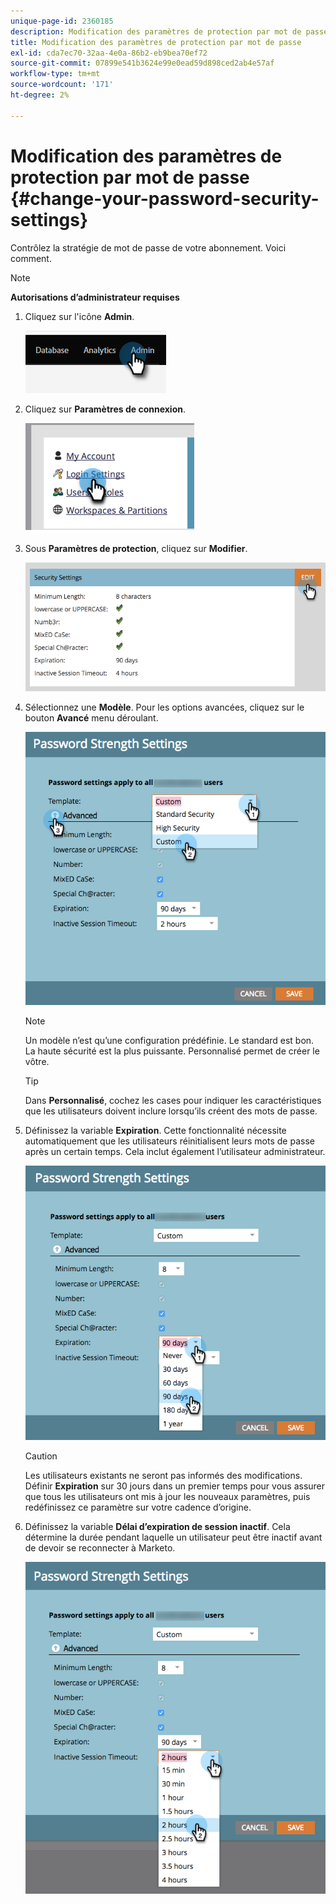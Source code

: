 ```yaml
---
unique-page-id: 2360185
description: Modification des paramètres de protection par mot de passe - Documents Marketo - Documentation du produit
title: Modification des paramètres de protection par mot de passe
exl-id: cda7ec70-32aa-4e0a-86b2-eb9bea70ef72
source-git-commit: 07899e541b3624e99e0ead59d898ced2ab4e57af
workflow-type: tm+mt
source-wordcount: '171'
ht-degree: 2%

---
```


# Modification des paramètres de protection par mot de passe {#change-your-password-security-settings}

Contrôlez la stratégie de mot de passe de votre abonnement. Voici comment.

>[!NOTE]
>
>**Autorisations d’administrateur requises**

1. Cliquez sur l&#39;icône **Admin**.

   ![](assets/change-your-password-security-settings-1.png)

1. Cliquez sur **Paramètres de connexion**.

   ![](assets/change-your-password-security-settings-2.png)

1. Sous **Paramètres de protection**, cliquez sur **Modifier**.

   ![](assets/change-your-password-security-settings-3.png)

1. Sélectionnez une **Modèle**. Pour les options avancées, cliquez sur le bouton **Avancé** menu déroulant.

   ![](assets/change-your-password-security-settings-4.png)

   >[!NOTE]
   >
   >Un modèle n’est qu’une configuration prédéfinie. Le standard est bon. La haute sécurité est la plus puissante. Personnalisé permet de créer le vôtre.

   >[!TIP]
   >
   >Dans **Personnalisé**, cochez les cases pour indiquer les caractéristiques que les utilisateurs doivent inclure lorsqu’ils créent des mots de passe.

1. Définissez la variable **Expiration**. Cette fonctionnalité nécessite automatiquement que les utilisateurs réinitialisent leurs mots de passe après un certain temps. Cela inclut également l’utilisateur administrateur.

   ![](assets/change-your-password-security-settings-5.png)

   >[!CAUTION]
   >
   >Les utilisateurs existants ne seront pas informés des modifications. Définir **Expiration** sur 30 jours dans un premier temps pour vous assurer que tous les utilisateurs ont mis à jour les nouveaux paramètres, puis redéfinissez ce paramètre sur votre cadence d’origine.

1. Définissez la variable **Délai d’expiration de session inactif**. Cela détermine la durée pendant laquelle un utilisateur peut être inactif avant de devoir se reconnecter à Marketo.

   ![](assets/change-your-password-security-settings-6.png)
